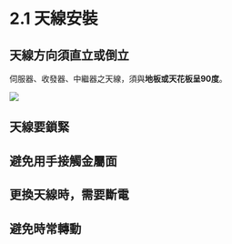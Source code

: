 # 2.1 天線安裝

## 天線方向須直立或倒立 <a id="tian-zhi-li-huo-dao-li"></a>

伺服器、收發器、中繼器之天線，須與**地板或天花板呈90度**。

![](https://blobscdn.gitbook.com/v0/b/gitbook-28427.appspot.com/o/assets%2F-LUK0NeOtXlXnb73lPJb%2F-LVCYV854Tc40czafFsQ%2F-LVC_h6MYBd8oHyEc_lz%2F%E5%A4%A9%E7%B7%9A%E9%A0%88%E7%9B%B4%E7%AB%8B%E6%88%96%E5%80%92%E7%AB%8B.png?alt=media&token=94ced071-fe24-4225-863e-9d50ede2177a)

## 天線要鎖緊

## 避免用手接觸金屬面

## 更換天線時，需要斷電

## 避免時常轉動

